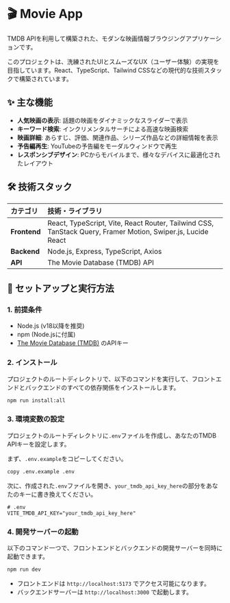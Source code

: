 # 🎬 Movie App

TMDB APIを利用して構築された、モダンな映画情報ブラウジングアプリケーションです。

このプロジェクトは、洗練されたUIとスムーズなUX（ユーザー体験）の実現を目指しています。React、TypeScript、Tailwind CSSなどの現代的な技術スタックで構築されています。

## ✨ 主な機能

- **人気映画の表示**: 話題の映画をダイナミックなスライダーで表示
- **キーワード検索**: インクリメンタルサーチによる高速な映画検索
- **映画詳細**: あらすじ、評価、関連作品、シリーズ作品などの詳細情報を表示
- **予告編再生**: YouTubeの予告編をモーダルウィンドウで再生
- **レスポンシブデザイン**: PCからモバイルまで、様々なデバイスに最適化されたレイアウト

## 🛠️ 技術スタック

| カテゴリ   | 技術・ライブラリ                                                                                             |
| :--------- | :----------------------------------------------------------------------------------------------------------- |
| **Frontend** | React, TypeScript, Vite, React Router, Tailwind CSS, TanStack Query, Framer Motion, Swiper.js, Lucide React |
| **Backend**  | Node.js, Express, TypeScript, Axios                                                                        |
| **API**      | The Movie Database (TMDB) API                                                                                |

## 🚀 セットアップと実行方法

### 1. 前提条件

- Node.js (v18以降を推奨)
- npm (Node.jsに付属)
- [The Movie Database (TMDB)](https://www.themoviedb.org/) のAPIキー

### 2. インストール

プロジェクトのルートディレクトリで、以下のコマンドを実行して、フロントエンドとバックエンドのすべての依存関係をインストールします。

```bash
npm run install:all
```

### 3. 環境変数の設定

プロジェクトのルートディレクトリに`.env`ファイルを作成し、あなたのTMDB APIキーを設定します。

まず、`.env.example`をコピーしてください。

```bash
copy .env.example .env
```

次に、作成された`.env`ファイルを開き、`your_tmdb_api_key_here`の部分をあなたのキーに書き換えてください。

```
# .env
VITE_TMDB_API_KEY="your_tmdb_api_key_here"
```

### 4. 開発サーバーの起動

以下のコマンド一つで、フロントエンドとバックエンドの開発サーバーを同時に起動できます。

```bash
npm run dev
```

- フロントエンドは `http://localhost:5173` でアクセス可能になります。
- バックエンドサーバーは `http://localhost:3000` で起動します。